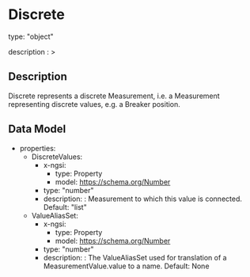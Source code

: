 # Discrete
type: "object"
description : >
## Description
Discrete represents a discrete Measurement, i.e. a Measurement representing discrete values, e.g. a Breaker position.

## Data Model
  - properties:
    - DiscreteValues:
      - x-ngsi:
        - type: Property
        - model: https://schema.org/Number
      - type: "number"
      - description: : Measurement to which this value is connected. Default: "list"
    - ValueAliasSet:
      - x-ngsi:
        - type: Property
        - model: https://schema.org/Number
      - type: "number"
      - description: : The ValueAliasSet used for translation of a MeasurementValue.value to a name. Default: None

